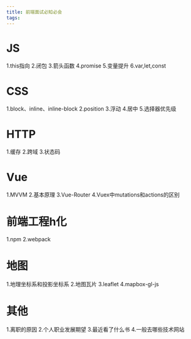 ```yaml
---
title: 前端面试必知必会
tags:
---
```


# JS

1.this指向
2.闭包
3.箭头函数
4.promise
5.变量提升
6.var,let,const


# CSS
1.block、inline、inline-block
2.position
3.浮动
4.居中
5.选择器优先级


# HTTP
1.缓存
2.跨域
3.状态码


# Vue
1.MVVM
2.基本原理
3.Vue-Router
4.Vuex中mutations和actions的区别

# 前端工程h化
1.npm
2.webpack


# 地图
1.地理坐标系和投影坐标系
2.地图瓦片
3.leaflet
4.mapbox-gl-js


# 其他
1.离职的原因
2.个人职业发展期望
3.最近看了什么书
4.一般去哪些技术网站

